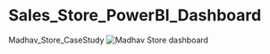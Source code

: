 # Sales_Store_PowerBI_Dashboard
Madhav_Store_CaseStudy
![Madhav Store dashboard](https://github.com/user-attachments/assets/303e58b0-86c1-431f-9fa5-34fbdd8c3dee)
